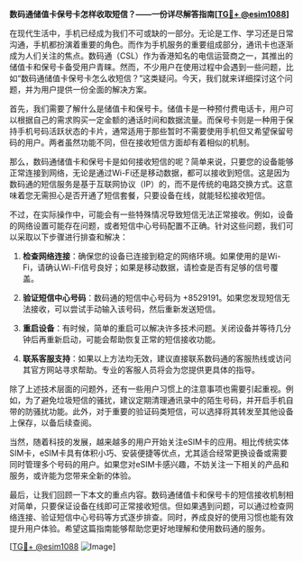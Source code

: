 **数码通储值卡保号卡怎样收取短信？——一份详尽解答指南[[TG💪+ @esim1088](https://t.me/s/esim1088)]**

在现代生活中，手机已经成为我们不可或缺的一部分。无论是工作、学习还是日常沟通，手机都扮演着重要的角色。而作为手机服务的重要组成部分，通讯卡也逐渐成为人们关注的焦点。数码通（CSL）作为香港知名的电信运营商之一，其推出的储值卡和保号卡备受用户青睐。然而，不少用户在使用过程中会遇到一些问题，比如“数码通储值卡保号卡怎么收短信？”这类疑问。今天，我们就来详细探讨这个问题，并为用户提供一份全面的解决方案。

首先，我们需要了解什么是储值卡和保号卡。储值卡是一种预付费电话卡，用户可以根据自己的需求购买一定金额的通话时间和数据流量。而保号卡则是一种用于保持手机号码活跃状态的卡片，通常适用于那些暂时不需要使用手机但又希望保留号码的用户。两者虽然功能不同，但在接收短信方面却有着相似的机制。

那么，数码通储值卡和保号卡是如何接收短信的呢？简单来说，只要您的设备能够正常连接到网络，无论是通过Wi-Fi还是移动数据，都可以接收到短信。这是因为数码通的短信服务是基于互联网协议（IP）的，而不是传统的电路交换方式。这意味着您无需担心是否开通了短信套餐，只要设备在线，就能轻松接收短信。

不过，在实际操作中，可能会有一些特殊情况导致短信无法正常接收。例如，设备的网络设置可能存在问题，或者短信中心号码配置不正确。针对这些问题，我们可以采取以下步骤进行排查和解决：

1. **检查网络连接**：确保您的设备已连接到稳定的网络环境。如果使用的是Wi-Fi，请确认Wi-Fi信号良好；如果是移动数据，请检查是否有足够的信号覆盖。

2. **验证短信中心号码**：数码通的短信中心号码为 +8529191。如果您发现短信无法接收，可以尝试手动输入该号码，然后重新发送短信。

3. **重启设备**：有时候，简单的重启可以解决许多技术问题。关闭设备并等待几分钟后再重新启动，可能会帮助恢复正常的短信接收功能。

4. **联系客服支持**：如果以上方法均无效，建议直接联系数码通的客服热线或访问其官方网站寻求帮助。专业的客服人员将会为您提供更具体的指导。

除了上述技术层面的问题外，还有一些用户习惯上的注意事项也需要引起重视。例如，为了避免垃圾短信的骚扰，建议定期清理通讯录中的陌生号码，并开启手机自带的防骚扰功能。此外，对于重要的验证码类短信，可以选择将其转发至其他设备上保存，以备后续查阅。

当然，随着科技的发展，越来越多的用户开始关注eSIM卡的应用。相比传统实体SIM卡，eSIM卡具有体积小巧、安装便捷等优点，尤其适合经常更换设备或需要同时管理多个号码的用户。如果您对eSIM卡感兴趣，不妨关注一下相关的产品和服务，或许能为您带来全新的体验。

最后，让我们回顾一下本文的重点内容。数码通储值卡和保号卡的短信接收机制相对简单，只要保证设备在线即可正常接收短信。但如果遇到问题，可以通过检查网络连接、验证短信中心号码等方式逐步排查。同时，养成良好的使用习惯也能有效提升用户体验。希望这篇指南能够帮助您更好地理解和使用数码通的服务。

[[TG💪+ @esim1088](https://t.me/s/esim1088) ![Image](https://i.postimg.cc/4NQfJmqS/Snipaste-2025-05-13-00-14-12.png)]